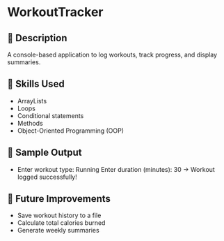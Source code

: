 # WorkoutTracker

## 📘 Description
A console-based application to log workouts, track progress, and display summaries.

## 🧠 Skills Used
- ArrayLists
- Loops
- Conditional statements
- Methods
- Object-Oriented Programming (OOP)

## 📌 Sample Output
- Enter workout type: Running
Enter duration (minutes): 30
→ Workout logged successfully!

## 🚀 Future Improvements
- Save workout history to a file
- Calculate total calories burned
- Generate weekly summaries

